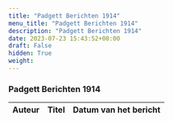 ```yaml
---
title: "Padgett Berichten 1914"
menu_title: "Padgett Berichten 1914"
description: "Padgett Berichten 1914"
date: 2023-07-23 15:43:52+00:00
draft: False
hidden: True
weight:
---
```

### Padgett Berichten 1914

**Auteur** | **Titel** | **Datum van het bericht**
---|---|---
